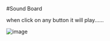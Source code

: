#Sound Board

when click on any button it will play......

![image](https://user-images.githubusercontent.com/81670997/167266101-b64f0b59-2b47-4cba-a471-28d6a43ee554.png)
